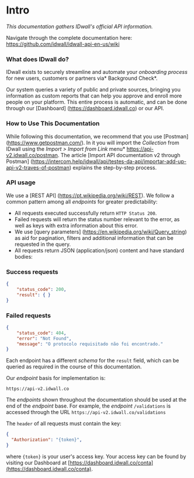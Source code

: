 # Intro

*This documentation gathers IDwall's official API information.*

Navigate through the complete documentation here: https://github.com/idwall/idwall-api-en-us/wiki

### What does IDwall do?

IDwall exists to securely streamline and automate your *onboarding process* for new users, customers or partners via* Background Check*.

Our system queries a variety of public and private sources, bringing you information as custom reports that can help you approve and enroll more people on your platform. This entire process is automatic, and can be done through our [Dashboard] (https://dashboard.idwall.co) or our API.

### How to Use This Documentation

While following this documentation, we recommend that you use [Postman] (https://www.getpostman.com/). In it you will import the *Collection* from IDwall using the *Import > Import from Link* menu* https://api-v2.idwall.co/postman.
The article [Import API documentation v2 through Postman] (https://intercom.help/idwall/api/testes-da-api/importar-add-up-api-v2-traves-of-postman) explains the step-by-step process.

### API usage

We use a [REST API] (https://pt.wikipedia.org/wiki/REST). We follow a common pattern among all *endpoints* for greater predictability:
- All requests executed successfully return ```HTTP Status 200```.
- Failed requests will return the status number relevant to the error, as well as keys with extra information about this error.
- We use [query parameters] (https://en.wikipedia.org/wiki/Query_string) as aid for pagination, filters and additional information that can be requested in the query.
- All requests return JSON (application/json) content and have standard bodies:


### Success requests

```json
{
    "status_code": 200,
    "result": { }
}
```

### Failed requests

```json
{
    "status_code": 404,
    "error": "Not Found",
    "message": "O protocolo requisitado não foi encontrado."
}
```

Each endpoint has a different *schema* for the `result` field, which can be queried
as required in the course of this documentation.

Our *endpoint* basis for implementation is:


```
https://api-v2.idwall.co
```

The *endpoints* shown throughout the documentation should be used at the end of the *endpoint* base. For example, the *endpoint* ```/validations``` is accessed through the URL ```https://api-v2.idwall.co/validations```


The ```header``` of all requests must contain the key:

```json
{
  "Authorization": "{token}",
}
```

where ```{token}``` is your user's access key. Your access key can be found by visiting our Dashboard at [https://dashboard.idwall.co/conta](https://dashboard.idwall.co/conta).
